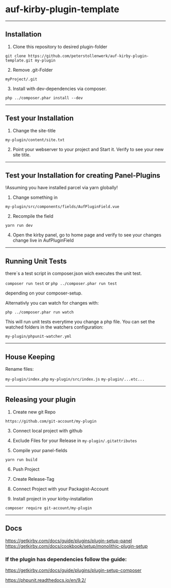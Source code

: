 # auf-kirby-plugin-template

- - - - - - - - - - - - - - - - - - - - - - - - - - - - - - - - - - - - - - - -

## Installation

1. Clone this repository to desired plugin-folder

```git clone https://github.com/peterstollenwerk/auf-kirby-plugin-template.git my-plugin```

2. Remove .git-Folder

```myProject/.git```

3. Install with dev-dependencies via composer.

```php ../composer.phar install --dev```

- - - - - - - - - - - - - - - - - - - - - - - - - - - - - - - - - - - - - - - -

## Test your Installation

1. Change the site-title

```my-plugin/content/site.txt```

2. Point your webserver to your project and Start it. Verify to see your new site title.

- - - - - - - - - - - - - - - - - - - - - - - - - - - - - - - - - - - - - - - -

## Test your Installation for creating Panel-Plugins

!Assuming you have installed parcel via yarn globally!

1. Change something in

```my-plugin/src/components/fields/AufPluginField.vue```

2. Recompile the field

```yarn run dev```

4. Open the kirby panel, go to home page and verify to see your changes change live in AufPluginField

- - - - - - - - - - - - - - - - - - - - - - - - - - - - - - - - - - - - - - - -

## Running Unit Tests

there´s a test script in composer.json wich executes the unit test.

```composer run test``` or ```php ../composer.phar run test```

depending on your composer-setup.

Alternativly you can watch for changes with:

```php ../composer.phar run watch```

This will run unit tests everytime you change a php file. 
You can set the watched folders in the watchers configuration:

```my-plugin/phpunit-watcher.yml```

- - - - - - - - - - - - - - - - - - - - - - - - - - - - - - - - - - - - - - - -

## House Keeping

Rename files:

```my-plugin/index.php```
```my-plugin/src/index.js```
```my-plugin/...etc...```


- - - - - - - - - - - - - - - - - - - - - - - - - - - - - - - - - - - - - - - -

## Releasing your plugin

1. Create new git Repo

```https://github.com/git-account/my-plugin```

3. Connect local project with github

4. Exclude Files for your Release in ```my-plugin/.gitattributes```

5. Compile your panel-fields

```yarn run build```

6. Push Project

7. Create Release-Tag

8. Connect Project with your Packagist-Account

9. Install project in your kirby-installation

```composer require git-account/my-plugin```

- - - - - - - - - - - - - - - - - - - - - - - - - - - - - - - - - - - - - - - -

## Docs

<https://getkirby.com/docs/guide/plugins/plugin-setup-panel>
<https://getkirby.com/docs/cookbook/setup/monolithic-plugin-setup>

### If the plugin has dependencies follow the guide:

<https://getkirby.com/docs/guide/plugins/plugin-setup-composer>

<https://phpunit.readthedocs.io/en/9.2/>